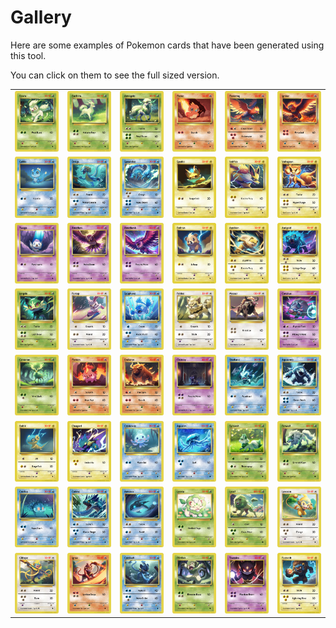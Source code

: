 # Gallery

Here are some examples of Pokemon cards that have been generated using this tool.

You can click on them to see the full sized version.

|                                           |                                           |                                               |                                           |                                           |                                             |
| ----------------------------------------- | ----------------------------------------- | --------------------------------------------- | ----------------------------------------- | ----------------------------------------- | ------------------------------------------- |
| ![fawna](renders/016_fawna.png)           | ![buckrim](renders/017_buckrim.png)       | ![armogeld](renders/018_armogeld.png)         | ![flamo](renders/026_flamo.png)           | ![flarewing](renders/027_flarewing.png)   | ![ignizar](renders/028_ignizar.png)         |
| ![011_gekko](renders/011_gekko.png)       | ![012_dreiga](renders/012_dreiga.png)     | ![013_spearidae](renders/013_spearidae.png)   | ![004_sparko](renders/004_sparko.png)     | ![005_voltfox](renders/005_voltfox.png)   | ![006_voltageon](renders/006_voltageon.png) |
| ![038_twugo](renders/038_twugo.png)       | ![039_amethaw](renders/039_amethaw.png)   | ![040_amethawk](renders/040_amethawk.png)     | ![070_boltrun](renders/070_boltrun.png)   | ![071_aurabon](renders/071_aurabon.png)   | ![072_aurigold](renders/072_aurigold.png)   |
| ![069_jungala](renders/069_jungala.png)   | ![012_furzap](renders/012_furzap.png)     | ![008_sapphynx](renders/008_sapphynx.png)     | ![017_fablex](renders/017_fablex.png)     | ![054_mazaar](renders/054_mazaar.png)     | ![060_corvinus](renders/060_corvinus.png)   |
| ![058_cervarom](renders/058_cervarom.png) | ![113_flamon](renders/113_flamon.png)     | ![114_emberon](renders/114_emberon.png)       | ![110_clairvoy](renders/110_clairvoy.png) | ![103_sharkane](renders/103_sharkane.png) | ![104_aquaarmo](renders/104_aquaarmo.png)   |
| ![118_boltik](renders/118_boltik.png)     | ![119_chargard](renders/119_chargard.png) | ![056_crystalvee](renders/056_crystalvee.png) | ![057_aquarim](renders/057_aquarim.png)   | ![081_sylvwolf](renders/081_sylvwolf.png) | ![082_fenwulf](renders/082_fenwulf.png)     |
| ![066_croclop](renders/066_croclop.png)   | ![067_crokral](renders/067_crokral.png)   | ![046_armorca](renders/046_armorca.png)       | ![047_leonia](renders/047_leonia.png)     | ![048_leoaf](renders/048_leoaf.png)       | ![lanceon](renders/013_lanceon.png)         |
| ![001_gildape](renders/001_gildape.png)   | ![003_ignax](renders/003_ignax.png)       | ![006_coraloph](renders/006_coraloph.png)     | ![021_plimber](renders/021_plimber.png)   | ![011_towerite](renders/011_towerite.png) | ![009_fuzzvolt](renders/009_fuzzvolt.png)   |
